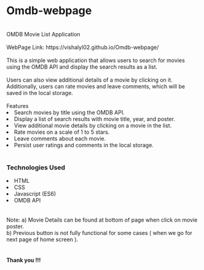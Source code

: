 # Omdb-webpage
<br>
OMDB Movie List Application
<br>
<br>
WebPage Link: https://vishalyl02.github.io/Omdb-webpage/
<br>
<br>
This is a simple web application that allows users to search for movies using the OMDB API and display the search results as a list. 
<br>
<br>Users can also view additional details of a movie by clicking on it. Additionally, users can rate movies and leave comments, which will be saved in the local storage.
<br>
<br>
Features
<br>
<li>Search movies by title using the OMDB API.</li>
<li>Display a list of search results with movie title, year, and poster.</li>
<li>View additional movie details by clicking on a movie in the list.</li>
<li>Rate movies on a scale of 1 to 5 stars.</li>
<li>Leave comments about each movie.</li>
<li>Persist user ratings and comments in the local storage.</li>
<br>
<h3>Technologies Used</h3>
<li>HTML</li>
<li>CSS</li>
<li>Javascript (ES6)</li>
<li>OMDB API</li>
<br>
<br>
Note: a) Movie Details can be found at bottom of page when click on movie poster.
<br>
b) Previous button is not fully functional for some cases ( when we go for next page of home screen ).
<br>
<br>
<h4>Thank you !!!</h4>
